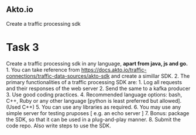## Akto.io
Create a traffic processing sdk
# Task 3
Create a traffic processing sdk in any language, **apart from java, js and go.**
    1. You can take reference from https://docs.akto.io/traffic-connections/traffic-data-sources/akto-sdk  and create a simillar SDK.
    2. The primary functionalities of a traffic processing SDK are: 
        1. Log all requests and their responses of the web server
        2. Send the same to a kafka producer
    3. Use good coding practices.
    4. Recommended language options: bash, C++, Ruby or any other language [python is least preferred but allowed]. (Used C++)
    5. You can use any libraries as required.
    6. You may use any simple server for testing pruposes [ e.g. an echo server ]
    7. Bonus: package the SDK, so that it can be used in a plug-and-play manner.
    8. Submit the code repo. Also write steps to use the SDK.
